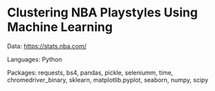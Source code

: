 # Clustering NBA Playstyles Using Machine Learning

Data: https://stats.nba.com/

Languages: Python


Packages: requests, bs4, pandas, pickle, seleniumm, time, chromedriver_binary, sklearn, matplotlib.pyplot, seaborn, numpy, scipy
